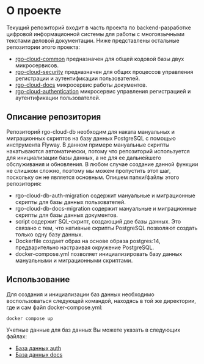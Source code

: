 # О проекте

Текущий репозиторий входит в часть проекта по backend-разработке цифровой информационной системы для работы с многоязычными текстами деловой документации.
Ниже представлены остальные репозитории этого проекта:
- [rgo-cloud-common](https://github.com/evgeny-mordyasov/rgo-cloud-common) предназначен для общей кодовой базы двух микросервисов.
- [rgo-cloud-security](https://github.com/evgeny-mordyasov/rgo-cloud-security) предназначен для общих процессов управления регистрации и аутентификации пользователей.
- [rgo-cloud-docs](https://github.com/evgeny-mordyasov/rgo-cloud-docs) микросервис работы документов.
- [rgo-cloud-authentication](https://github.com/evgeny-mordyasov/rgo-cloud-authentication) микросервис управления регистрацией и аутентификации пользователей.

## Описание репозитория

Репозиторий rgo-cloud-db необходим для наката мануальных и миграционных скриптов на базу данных PostgreSQL с помощью инструмента Flyway.
В данном примере мануальные скрипты накатываются автоматически, потому что репозиторий используется для инициализации базы данных, а не для ее дальнейшего обслуживания и обновления.
В любом случае создание данной функции не слишком сложно, поэтому мы можем пропустить этот шаг, поскольку он не является основным.
Опишем папки/файлы этого репозитория:
- rgo-cloud-db-auth-migration содержит мануальные и миграционные скрипты для базы данных пользователей.
- rgo-cloud-db-docs-migration содержит мануальные и миграционные скрипты для базы данных документов.
- script содержит SQL-скрипт, создающий две базы данных. Это связано с тем, что нативные скрипты PostgreSQL позволяют создать только одну базу данных.
- Dockerfile создает образ на основе образа postgres:14, предварительно настраивая окружение PostgreSQL.
- docker-compose.yml позволяет инициализировать базу данных мануальными и миграционными скриптами.

## Использование

Для создания и инициализации баз данных необходимо воспользоваться следующей командой, находясь в той же директории, где и сам файл docker-compose.yml:
```
docker compose up
```

Учетные данные для баз данных Вы можете указать в следующих файлах:
- [База данных auth](https://github.com/evgeny-mordyasov/rgo-cloud-db/blob/dev/rgo-cloud-db-auth-migration/src/main/resources/flyway/config/manual/flyway.conf)
- [База данных docs](https://github.com/evgeny-mordyasov/rgo-cloud-db/blob/dev/rgo-cloud-db-docs-migration/src/main/resources/flyway/config/manual/flyway.conf)
